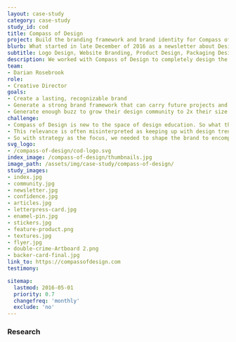 ```yaml
---
layout: case-study
category: case-study
study_id: cod
title: Compass of Design
project: Build the branding framework and brand identity for Compass of Design — A designer resource platform
blurb: What started in late December of 2016 as a newsletter about Designing iwth confidence, Compass of Design started to grow past the short blurbs of confidence tips for designers. <br/><br/>We've run a long partnership with Compass of Design this past year to help culture and develop the brand that carries with it a strong solid foundation and framework for the execution of their strategy to build one of the best places for designers to congregate online. These designers within the community are serious about finding ways to improve their craft. Together, we built upon existing brand goals to solidify and amplify the brand's reach and awareness.
subtitle: Logo Design, Website Branding, Product Design, Packaging Design, Custom Iconography, Hand Lettering
description: We worked with Compass of Design to completely design the brand experience for new designers looking to level up their skills. This project included digital designs, product and packaging design, with user and brand experience.
team:
- Darian Rosebrook
role:
- Creative Director
goals:
- Create a lasting, recognizable brand
- Generate a strong brand framework that can carry future projects and products
- Generate enough buzz to grow their design community to 2x their size
challenge:
- Compass of Design is new to the space of design education. So what they lack in years of having an early ticket, they needed to make up for in relevance.
- This relevance is often misinterpreted as keeping up with design trends, and instead needs to showcase the willingness to experiment, learn, teach, and repeat.
- So with strategy as the focus, we needed to shape the brand to encompass the ability to experiment with the double effect of being able to stay on-brand.
svg_logo:
- /compass-of-design/cod-logo.svg
index_image: /compass-of-design/thumbnails.jpg
image_path: /assets/img/case-study/compass-of-design/
study_images:
- index.jpg
- community.jpg
- newsletter.jpg
- confidence.jpg
- articles.jpg
- letterpress-card.jpg
- enamel-pin.jpg
- stickers.jpg
- feature-product.png
- textures.jpg
- flyer.jpg
- double-crime-Artboard 2.png
- backer-card-final.jpg
link_to: https://compassofdesign.com
testimony:

sitemap:
  lastmod: 2016-05-01
  priority: 0.7
  changefreq: 'monthly'
  exclude: 'no'
---
```

### Research
